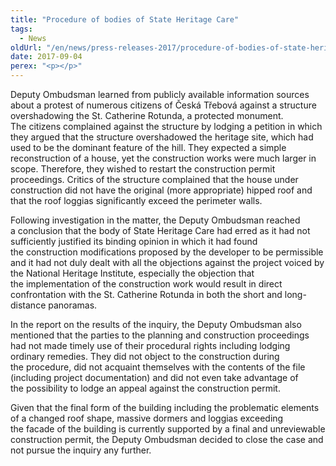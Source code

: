 ```yaml
---
title: "Procedure of bodies of State Heritage Care"
tags:
  - News
oldUrl: "/en/news/press-releases-2017/procedure-of-bodies-of-state-heritage-care/"
date: 2017-09-04
perex: "<p></p>"
---
```


<!-- imported from the old website -->

<p>Deputy Ombudsman learned from publicly available information sources about a protest of numerous citizens of Česká Třebová against a structure overshadowing the St. Catherine Rotunda, a protected monument. The citizens complained against the structure by lodging a petition in which they argued that the structure overshadowed the heritage site, which had used to be the dominant feature of the hill. They expected a simple reconstruction of a house, yet the construction works were much larger in scope. Therefore, they wished to restart the construction permit proceedings. Critics of the structure complained that the house under construction did not have the original (more appropriate) hipped roof and that the roof loggias significantly exceed the perimeter walls.</p> <p>Following investigation in the matter, the Deputy Ombudsman reached a conclusion that the body of State Heritage Care had erred as it had not sufficiently justified its binding opinion in which it had found the construction modifications proposed by the developer to be permissible and it had not duly dealt with all the objections against the project voiced by the National Heritage Institute, especially the objection that the implementation of the construction work would result in direct confrontation with the St. Catherine Rotunda in both the short and long-distance panoramas.</p> <p>In the report on the results of the inquiry, the Deputy Ombudsman also mentioned that the parties to the planning and construction proceedings had not made timely use of their procedural rights including lodging ordinary remedies. They did not object to the construction during the procedure, did not acquaint themselves with the contents of the file (including project documentation) and did not even take advantage of the possibility to lodge an appeal against the construction permit.</p> <p>Given that the final form of the building including the problematic elements of a changed roof shape, massive dormers and loggias exceeding the facade of the building is currently supported by a final and unreviewable construction permit, the Deputy Ombudsman decided to close the case and not pursue the inquiry any further.</p>

